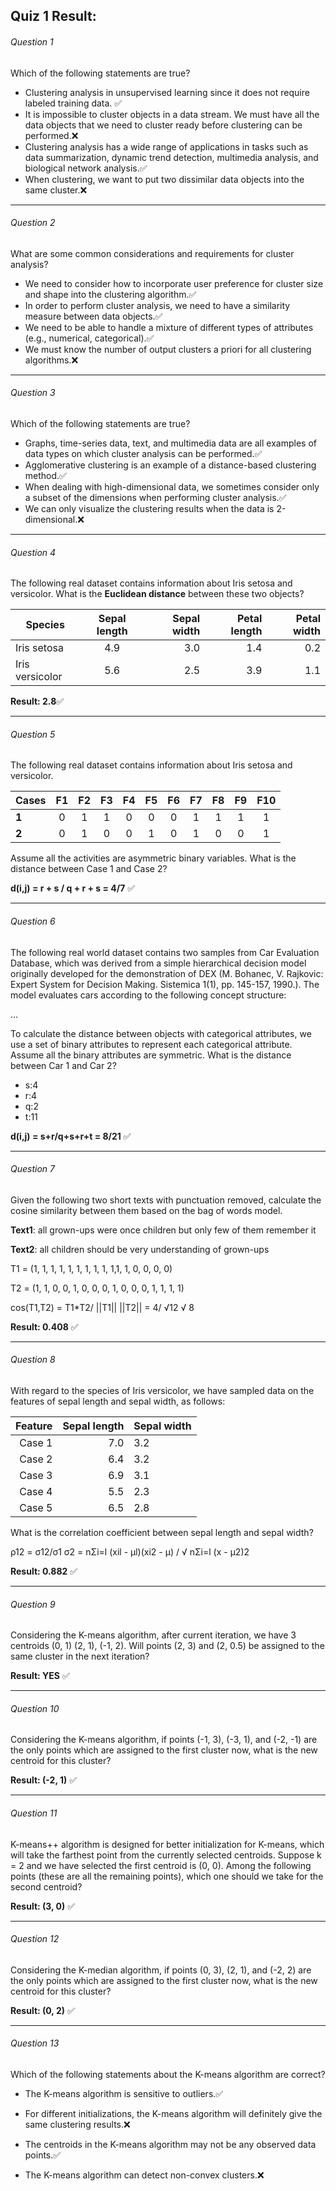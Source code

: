 ## Quiz 1 Result:

###### Question 1
Which of the following statements are true?

* Clustering analysis in unsupervised learning since it does not require labeled training data. :white_check_mark:
* It is impossible to cluster objects in a data stream. We must have all the data objects that we need to cluster ready before clustering can be performed.:x:
* Clustering analysis has a wide range of applications in tasks such as data summarization, dynamic trend detection, multimedia analysis, and biological network analysis.:white_check_mark:
* When clustering, we want to put two dissimilar data objects into the same cluster.:x:

---
###### Question 2
What are some common considerations and requirements for cluster analysis?

* We need to consider how to incorporate user preference for cluster size and shape into the clustering algorithm.:white_check_mark:
* In order to perform cluster analysis, we need to have a similarity measure between data objects.:white_check_mark:
* We need to be able to handle a mixture of different types of attributes (e.g., numerical, categorical).:white_check_mark:
* We must know the number of output clusters a priori for all clustering algorithms.:x:

---
###### Question 3
Which of the following statements are true?

* Graphs, time-series data, text, and multimedia data are all examples of data types on which cluster analysis can be performed.:white_check_mark:
* Agglomerative clustering is an example of a distance-based clustering method.:white_check_mark:
* When dealing with high-dimensional data, we sometimes consider only a subset of the dimensions when performing cluster analysis.:white_check_mark:
* We can only visualize the clustering results when the data is 2-dimensional.:x:


---
###### Question 4
The following real dataset contains information about Iris setosa and versicolor.
What is the __Euclidean distance__ between these two objects?

|Species|Sepal length|Sepal width|Petal length|Petal width|
| ----- |:----------:| ---------:| ----------:| ---------:|
| Iris setosa| 4.9|	3.0|	1.4	|0.2 |
|Iris versicolor|	5.6|	2.5|	3.9|	1.1|

__Result: 2.8__:white_check_mark:


---
###### Question 5
The following real dataset contains information about Iris setosa and versicolor.

|Cases|	F1|	F2|	F3|	F4|	F5|	F6|	F7|	F8|	F9|	F10|
| --- |:-:|:-:|:-:|:-:|:-:|:-:|:-:|:-:|:-:|:-:|
|__1__|	0|	1|	1|	0|	0|	0|	1|	1|	1|	1|
|__2__|	0|	1|	0|	0|	1|	0|	1|	0|	0|	1|
Assume all the activities are asymmetric binary variables. What is the distance between Case 1 and Case 2?

__d(i,j) = r + s / q + r + s = 4/7__ :white_check_mark:


---
###### Question 6
The following real world dataset contains two samples from Car Evaluation Database, which was derived from a simple hierarchical decision model originally developed for the demonstration of DEX (M. Bohanec, V. Rajkovic: Expert System for Decision Making. Sistemica 1(1), pp. 145-157, 1990.).  The model evaluates cars according to the following concept structure:

...

To calculate the distance between objects with categorical attributes, we use a set of binary attributes to represent each categorical attribute. Assume all the binary attributes are symmetric. What is the distance between Car 1 and Car 2?


* s:4
* r:4
* q:2
* t:11


__d(i,j) = s+r/q+s+r+t = 8/21__ :white_check_mark:

---
###### Question 7
Given the following two short texts with punctuation removed, calculate the cosine similarity between them based on the bag of words model.

__Text1__: all grown-ups were once children but only few of them remember it

__Text2__: all children should be very understanding of grown-ups

T1 = (1, 1, 1, 1, 1, 1, 1, 1, 1, 1,1, 1, 0, 0, 0, 0)

T2 = (1, 1, 0, 0, 1, 0, 0, 0, 1, 0, 0, 0, 1, 1, 1, 1)

cos(T1,T2) = T1*T2/ ||T1|| ||T2|| = 4/ √12 √ 8

__Result: 0.408__ :white_check_mark:


---
###### Question 8
With regard to the species of Iris versicolor, we have sampled data on the features of sepal length and sepal width, as follows:

|Feature|	Sepal length|	Sepal width|
|------:|--------------:|--------------|
|Case 1|	7.0|	3.2|
|Case 2|	6.4|	3.2|
|Case 3|	6.9|	3.1|
|Case 4|	5.5|	2.3|
|Case 5|	6.5|	2.8|

What is the correlation coefficient between sepal length and sepal width?


ρ12 = σ12/σ1 σ2 = nΣi=l (xil - μl)(xi2 - μ) / √ nΣi=l (x - μ2)2

__Result: 0.882__ :white_check_mark:


---
###### Question 9

Considering the K-means algorithm, after current iteration, we have 3 centroids (0, 1) (2, 1), (-1, 2). Will points (2, 3) and (2, 0.5) be assigned to the same cluster in the next iteration?


__Result: YES__ :white_check_mark:

---
###### Question 10

Considering the K-means algorithm, if points (-1, 3), (-3, 1), and (-2, -1) are the only points which are assigned to the first cluster now, what is the new centroid for this cluster?


__Result: (-2, 1)__ :white_check_mark:

---
###### Question 11

K-means++ algorithm is designed for better initialization for K-means, which will take the farthest point from the currently selected centroids. Suppose k = 2 and we have selected the first centroid is (0, 0). Among the following points (these are all the remaining points), which one should we take for the second centroid?


__Result: (3, 0)__ :white_check_mark:


---
###### Question 12

Considering the K-median algorithm, if points (0, 3), (2, 1), and (-2, 2) are the only points which are assigned to the first cluster now, what is the new centroid for this cluster?


__Result: (0, 2)__ :white_check_mark:

---
###### Question 13

Which of the following statements about the K-means algorithm are correct?

* The K-means algorithm is sensitive to outliers.:white_check_mark:

* For different initializations, the K-means algorithm will definitely give the same clustering results.:x:
* The centroids in the K-means algorithm may not be any observed data points.:white_check_mark:

* The K-means algorithm can detect non-convex clusters.:x:
